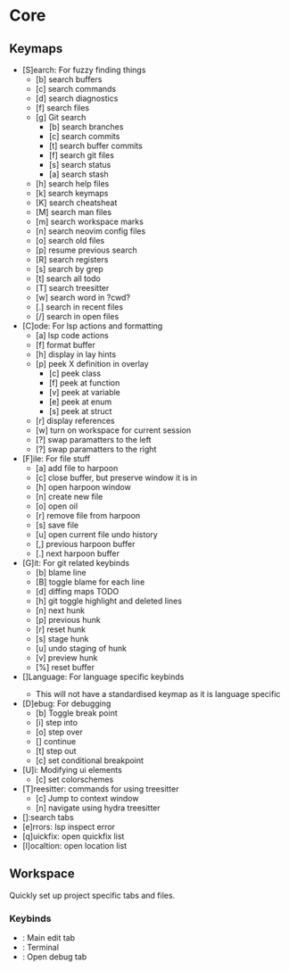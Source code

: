 # Core

## Keymaps

- [S]earch: For fuzzy finding things
	- [b] search buffers
	- [c] search commands
	- [d] search diagnostics
	- [f] search files
	- [g] Git search
		- [b] search branches
		- [c] search commits
		- [t] search buffer commits
		- [f] search git files 
		- [s] search status
		- [a] search stash
	- [h] search help files
	- [k] search keymaps
	- [K] search cheatsheat
	- [M] search man files
	- [m] search workspace marks
	- [n] search neovim config files
	- [o] search old files
	- [p] resume previous search
	- [R] search registers
	- [s] search by grep
	- [t] search all todo
	- [T] search treesitter
	- [w] search word in ?cwd?
	- [.] search in recent files
	- [/] search in open files
- [C]ode: For lsp actions and formatting
	- [a] lsp code actions
	- [f] format buffer
	- [h] display in lay hints
	- [p] peek X definition in overlay
		- [c] peek class
		- [f] peek at function
		- [v] peek at variable
		- [e] peek at enum
		- [s] peek at struct
	- [r] display references 
	- [w] turn on workspace for current session
	- [?] swap paramatters to the left
	- [?] swap paramatters to the right
- [F]ile: For file stuff
	- [a] add file to harpoon
	- [c] close buffer, but preserve window it is in
	- [h] open harpoon window
	- [n] create new file
	- [o] open oil
	- [r] remove file from harpoon
	- [s] save file
	- [u] open current file undo history 
	- [,] previous harpoon buffer
	- [.] next harpoon buffer
- [G]it: For git related keybinds
	- [b] blame line
	- [B] toggle blame for each line
	- [d] diffing maps TODO
	- [h] git toggle highlight and deleted lines
	- [n] next hunk
	- [p] previous hunk
	- [r] reset hunk
	- [s] stage hunk
	- [u] undo staging of hunk
	- [v] preview hunk
	- [%] reset buffer
- [<Space>]Language: For language specific keybinds
	- This will not have a standardised keymap as it is language specific
- [D]ebug: For debugging
	- [b] Toggle break point
	- [i] step into 
	- [o] step over
	- [<Space>] continue
	- [t] step out
	- [c] set conditional breakpoint
- [U]i: Modifying ui elements
	- [c] set colorschemes
- [T]reesitter: commands for using treesitter
	- [c] Jump to context window
	- [n] navigate using hydra treesitter
- [<TAB>]:search tabs
- [e]rrors: lsp inspect error 
- [q]uickfix: open quickfix list
- [l]ocaltion: open location list




	
## Workspace
Quickly set up project specific tabs and files.
### Keybinds

- <A-1>: Main edit tab
- <A-2>: Terminal
- <A-3>: Open debug tab


